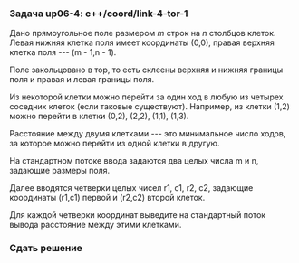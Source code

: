 ### Задача up06-4: c++/coord/link-4-tor-1

Дано прямоугольное поле размером *m* строк на *n* столбцов клеток. Левая
нижняя клетка поля имеет координаты (0,0), правая верхняя клетка поля
--- (m - 1,n - 1).

Поле закольцовано в тор, то есть склеены верхняя и нижняя границы поля и
правая и левая границы поля.

Из некоторой клетки можно перейти за один ход в любую из четырех
соседних клеток (если таковые существуют). Например, из клетки (1,2)
можно перейти в клетки (0,2), (2,2), (1,1), (1,3).

Расстояние между двумя клетками --- это минимальное число ходов, за
которое можно перейти из одной клетки в другую.

На стандартном потоке ввода задаются два целых числа m и n, задающие
размеры поля.

Далее вводятся четверки целых чисел r1, c1, r2, c2, задающие координаты
(r1,c1) первой и (r2,c2) второй клеток.

Для каждой четверки координат выведите на стандартный поток вывода
расстояние между этими клетками.

### Сдать решение
